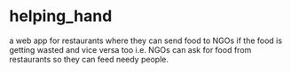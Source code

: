 # helping_hand
a web app for restaurants where they can send food to NGOs if the food is getting wasted and vice versa too i.e. NGOs can ask for food from restaurants so they can feed needy people. 
